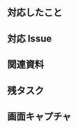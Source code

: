 ## 対応したこと

<!-- 対応したことを箇条書きでわかりやすく -->

## 対応 Issue

<!-- 該当するIssueを貼り付ける -->

## 関連資料

<!-- 対応する中で参考にしたWebサイトがあれば、何の対応に対して参考にしたか明記しながら、URLを貼る -->

## 残タスク

<!-- 対応しきれなかった部分、自分では実装できない部分をchecklistで箇条書き -->

## 画面キャプチャ

<!-- UIの新規実装の場合、スクショを貼る。UIの修正の場合は修正後スクショと、あればbeforeのスクショもあるとレビューしやすい -->
